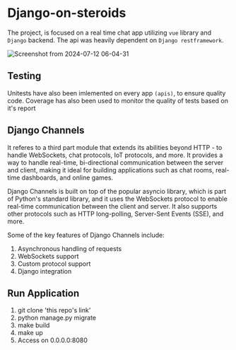 # Django-on-steroids

The project, is focused on a real time chat app utilizing `vue` library and `Django` backend.
The api was heavily dependent on `Django restframework`. 

![Screenshot from 2024-07-12 06-04-31](https://github.com/user-attachments/assets/6399f8de-5f1c-4bb6-b519-b083593a0248)


## Testing
Unitests have also been imlemented on every app `(apis)`,
to ensure quality code.
Coverage has also been used to monitor the quality of tests based on it's report

## Django Channels
It referes to a third part module that extends its abilities beyond HTTP - to handle WebSockets, chat protocols, IoT protocols, and more.
It provides a way to handle real-time, bi-directional communication between the server and client, making it ideal for building applications such as chat rooms, real-time dashboards, and online games.

Django Channels is built on top of the popular asyncio library, which is part of Python's standard library, and it uses the WebSockets protocol to enable real-time communication between the client and server. It also supports other protocols such as HTTP long-polling, Server-Sent Events (SSE), and more.

Some of the key features of Django Channels include:

1. Asynchronous handling of requests
2. WebSockets support
3. Custom protocol support
4. Django integration
    
## Run Application
1. git clone 'this repo's link'
2. python manage.py migrate
3. make build
4. make up
5. Access on 0.0.0.0:8080 
    



